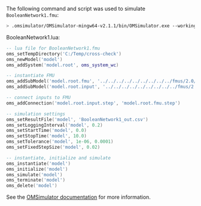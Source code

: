 The following command and script was used to simulate `BooleanNetwork1.fmu`:
```bash
> .omsimulator/OMSimulator-mingw64-v2.1.1/bin/OMSimulator.exe --workingDir=results/2.0/cs/win64/OMSimulator/v2.1.1/Dymola/2017/BooleanNetwork1 --stripRoot=true --skipCSVHeader=true --addParametersToCSV=true --suppressPath=true --timeout=60 BooleanNetwork1.lua
```

BooleanNetwork1.lua:
```lua
-- lua file for BooleanNetwork1.fmu
oms_setTempDirectory('C:/Temp/cross-check')
oms_newModel('model')
oms_addSystem('model.root', oms_system_wc)

-- instantiate FMU
oms_addSubModel('model.root.fmu', '../../../../../../../../../fmus/2.0/cs/win64/Dymola/2017/BooleanNetwork1/BooleanNetwork1.fmu')
oms_addSubModel('model.root.input', '../../../../../../../../../fmus/2.0/cs/win64/Dymola/2017/BooleanNetwork1/BooleanNetwork1_in.csv')

-- connect inputs to FMU
oms_addConnection('model.root.input.step', 'model.root.fmu.step')

-- simulation settings
oms_setResultFile('model', 'BooleanNetwork1_out.csv')
oms_setLoggingInterval('model', 0.2)
oms_setStartTime('model', 0.0)
oms_setStopTime('model', 10.0)
oms_setTolerance('model', 1e-06, 0.0001)
oms_setFixedStepSize('model', 0.02)

-- instantiate, initialize and simulate
oms_instantiate('model')
oms_initialize('model')
oms_simulate('model')
oms_terminate('model')
oms_delete('model')
```
See the [OMSimulator documentation](https://openmodelica.org/doc/OMSimulator/master/html/index.html) for more information.

